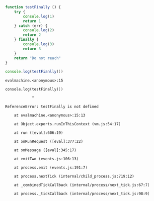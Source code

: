 

```javascript
function testFinally () {
    try {
        console.log(1)
        return 1
    } catch (err) {
        console.log(2)
        return 2
    } finally {
        console.log(3)
        return 3
    }
    return "Do not reach"
}

console.log(testFianlly())
```


    evalmachine.<anonymous>:15

    console.log(testFinally())

                ^

    ReferenceError: testFinally is not defined

        at evalmachine.<anonymous>:15:13

        at Object.exports.runInThisContext (vm.js:54:17)

        at run ([eval]:606:19)

        at onRunRequest ([eval]:377:22)

        at onMessage ([eval]:345:17)

        at emitTwo (events.js:106:13)

        at process.emit (events.js:191:7)

        at process.nextTick (internal/child_process.js:719:12)

        at _combinedTickCallback (internal/process/next_tick.js:67:7)

        at process._tickCallback (internal/process/next_tick.js:98:9)

